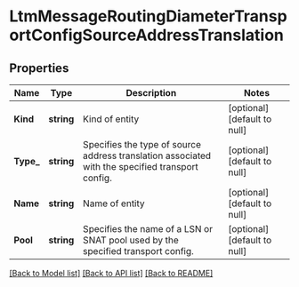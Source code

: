 # LtmMessageRoutingDiameterTransportConfigSourceAddressTranslation

## Properties
Name | Type | Description | Notes
------------ | ------------- | ------------- | -------------
**Kind** | **string** | Kind of entity | [optional] [default to null]
**Type_** | **string** | Specifies the type of source address translation associated with the specified transport config. | [optional] [default to null]
**Name** | **string** | Name of entity | [optional] [default to null]
**Pool** | **string** | Specifies the name of a LSN or SNAT pool used by the specified transport config. | [optional] [default to null]

[[Back to Model list]](../README.md#documentation-for-models) [[Back to API list]](../README.md#documentation-for-api-endpoints) [[Back to README]](../README.md)


